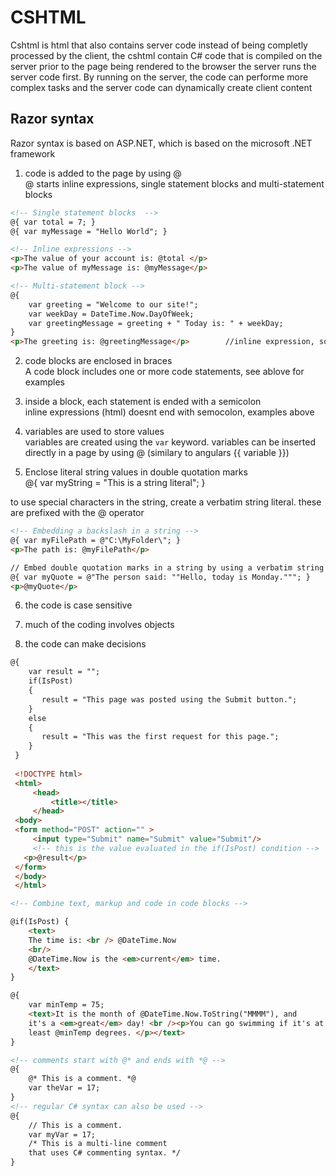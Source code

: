 
# CSHTML

Cshtml is html that also contains server code 
instead of being completly processed by the client, the cshtml contain C# code that 
is compiled on the server prior to the page being rendered to the browser
the server runs the server code first. By running on the server, the code can performe 
more complex tasks and the server code can dynamically create client content


## Razor syntax 
Razor syntax is based on ASP.NET, which is based on the microsoft .NET framework

1) code is added to the page by using @ \
@ starts inline expressions, single statement blocks and multi-statement blocks

```html
<!-- Single statement blocks  -->
@{ var total = 7; }
@{ var myMessage = "Hello World"; }

<!-- Inline expressions -->
<p>The value of your account is: @total </p>
<p>The value of myMessage is: @myMessage</p>

<!-- Multi-statement block -->
@{
    var greeting = "Welcome to our site!";
    var weekDay = DateTime.Now.DayOfWeek;
    var greetingMessage = greeting + " Today is: " + weekDay;
}
<p>The greeting is: @greetingMessage</p>        //inline expression, so no semicolon
```

2) code blocks are enclosed in braces \
A code block includes one or more code statements, see ablove for examples

3) inside a block, each statement is ended with a semicolon \
inline expressions (html) doesnt end with semocolon, examples above

4) variables are used to store values\
variables are created using the `var` keyword. variables can be inserted directly in a page 
by using @ (similary to angulars {{ variable }})

5) Enclose literal string values in double quotation marks\
@{ var myString = "This is a string literal"; }

to use special characters in the string, create a verbatim string literal.
these are prefixed with the @ operator

```html
<!-- Embedding a backslash in a string -->
@{ var myFilePath = @"C:\MyFolder\"; }
<p>The path is: @myFilePath</p>

// Embed double quotation marks in a string by using a verbatim string literal and 2 quotation marks
@{ var myQuote = @"The person said: ""Hello, today is Monday."""; }
<p>@myQuote</p>
```

6) the code is case sensitive
7) much of the coding involves objects

8) the code can make decisions

```html
@{
    var result = "";
    if(IsPost)
    {
       result = "This page was posted using the Submit button.";
    }
    else
    {
       result = "This was the first request for this page.";
    }
 }
 
 <!DOCTYPE html>
 <html>
     <head>
         <title></title>
     </head>
 <body>
 <form method="POST" action="" >            
     <input type="Submit" name="Submit" value="Submit"/>
     <!-- this is the value evaluated in the if(IsPost) condition -->
   <p>@result</p>
 </form>
 </body>
 </html>
```

```html
<!-- Combine text, markup and code in code blocks -->

@if(IsPost) {
    <text>
    The time is: <br /> @DateTime.Now
    <br/>
    @DateTime.Now is the <em>current</em> time.
    </text>
}

@{
    var minTemp = 75;
    <text>It is the month of @DateTime.Now.ToString("MMMM"), and
    it's a <em>great</em> day! <br /><p>You can go swimming if it's at
    least @minTemp degrees. </p></text>
}

<!-- comments start with @* and ends with *@ -->
@{
    @* This is a comment. *@
    var theVar = 17;
}
<!-- regular C# syntax can also be used -->
@{
    // This is a comment.
    var myVar = 17;
    /* This is a multi-line comment
    that uses C# commenting syntax. */
}
```